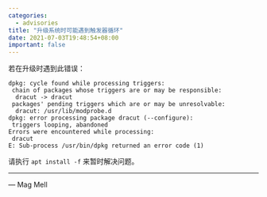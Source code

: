 ```yaml
---
categories:
  - advisories
title: "升级系统时可能遇到触发器循环"
date: 2021-07-03T19:48:54+08:00
important: false
---
```


若在升级时遇到此错误：

    dpkg: cycle found while processing triggers:
     chain of packages whose triggers are or may be responsible:
      dracut -> dracut
     packages' pending triggers which are or may be unresolvable:
      dracut: /usr/lib/modprobe.d
    dpkg: error processing package dracut (--configure):
     triggers looping, abandoned
    Errors were encountered while processing:
     dracut
    E: Sub-process /usr/bin/dpkg returned an error code (1)

请执行 `apt install -f` 来暂时解决问题。
 
---

— Mag Mell
